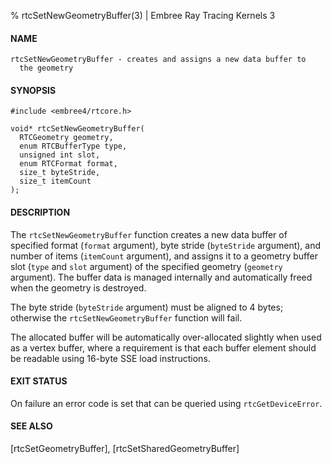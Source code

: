 % rtcSetNewGeometryBuffer(3) | Embree Ray Tracing Kernels 3

#### NAME

    rtcSetNewGeometryBuffer - creates and assigns a new data buffer to
      the geometry

#### SYNOPSIS

    #include <embree4/rtcore.h>

    void* rtcSetNewGeometryBuffer(
      RTCGeometry geometry,
      enum RTCBufferType type,
      unsigned int slot,
      enum RTCFormat format,
      size_t byteStride,
      size_t itemCount
    );

#### DESCRIPTION

The `rtcSetNewGeometryBuffer` function creates a new data buffer of
specified format (`format` argument), byte stride (`byteStride`
argument), and number of items (`itemCount` argument), and assigns it
to a geometry buffer slot (`type` and `slot` argument) of the
specified geometry (`geometry` argument). The buffer data is managed
internally and automatically freed when the geometry is destroyed.

The byte stride (`byteStride` argument) must be aligned to 4 bytes;
otherwise the `rtcSetNewGeometryBuffer` function will fail.

The allocated buffer will be automatically over-allocated slightly
when used as a vertex buffer, where a requirement is that each buffer
element should be readable using 16-byte SSE load instructions.

#### EXIT STATUS

On failure an error code is set that can be queried using
`rtcGetDeviceError`.

#### SEE ALSO

[rtcSetGeometryBuffer], [rtcSetSharedGeometryBuffer]
